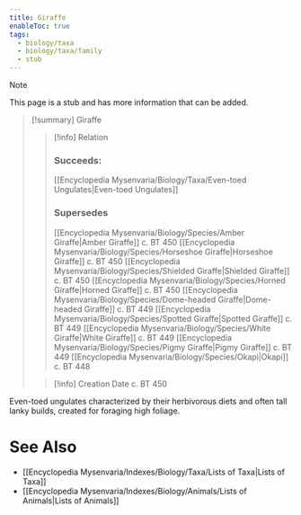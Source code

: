 ```yaml
---
title: Giraffe
enableToc: true
tags:
  - biology/taxa
  - biology/taxa/family
  - stub
---
```


> [!note]
> This page is a stub and has more information that can be added.

> [!summary] Giraffe
> > [!info] Relation
> > ### Succeeds:
> > [[Encyclopedia Mysenvaria/Biology/Taxa/Even-toed Ungulates|Even-toed Ungulates]]
> > ### Supersedes 
> > [[Encyclopedia Mysenvaria/Biology/Species/Amber Giraffe|Amber Giraffe]] c. BT 450
> > [[Encyclopedia Mysenvaria/Biology/Species/Horseshoe Giraffe|Horseshoe Giraffe]] c. BT 450
> > [[Encyclopedia Mysenvaria/Biology/Species/Shielded Giraffe|Shielded Giraffe]] c. BT 450
> > [[Encyclopedia Mysenvaria/Biology/Species/Horned Giraffe|Horned Giraffe]] c. BT 450
> > [[Encyclopedia Mysenvaria/Biology/Species/Dome-headed Giraffe|Dome-headed Giraffe]] c. BT 449
> > [[Encyclopedia Mysenvaria/Biology/Species/Spotted Giraffe|Spotted Giraffe]] c. BT 449
> > [[Encyclopedia Mysenvaria/Biology/Species/White Giraffe|White Giraffe]] c. BT 449
> > [[Encyclopedia Mysenvaria/Biology/Species/Pigmy Giraffe|Pigmy Giraffe]] c. BT 449
> > [[Encyclopedia Mysenvaria/Biology/Species/Okapi|Okapi]] c. BT 448
>
> > [!info] Creation Date
> > c. BT 450

Even-toed ungulates characterized by their herbivorous diets and often tall lanky builds, created for foraging high foliage.

# See Also
- [[Encyclopedia Mysenvaria/Indexes/Biology/Taxa/Lists of Taxa|Lists of Taxa]]
- [[Encyclopedia Mysenvaria/Indexes/Biology/Animals/Lists of Animals|Lists of Animals]]

